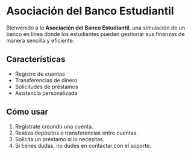 # Asociación del Banco Estudiantil

Bienvenido a la **Asociación del Banco Estudiantil**, una simulación de un banco en línea donde los estudiantes pueden gestionar sus finanzas de manera sencilla y eficiente.

## Características
- Registro de cuentas
- Transferencias de dinero
- Solicitudes de préstamos
- Asistencia personalizada


## Cómo usar
1. Regístrate creando una cuenta.
2. Realiza depósitos o transferencias entre cuentas.
3. Solicita un préstamo si lo necesitas.
4. Si tienes dudas, no dudes en contactar con el soporte.


